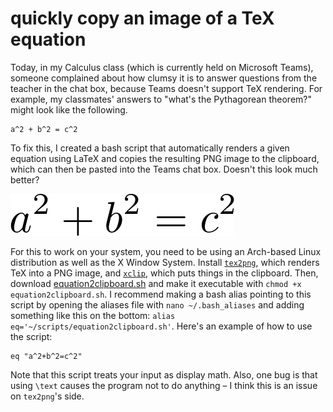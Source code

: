 # quickly copy an image of a TeX equation

Today, in my Calculus class (which is currently held on Microsoft Teams), someone complained about how clumsy it is to answer questions from the teacher in the chat box, because Teams doesn't support TeX rendering. For example, my classmates' answers to "what's the Pythagorean theorem?" might look like the following.

```
a^2 + b^2 = c^2
```

To fix this, I created a bash script that automatically renders a given equation using LaTeX and copies the resulting PNG image to the clipboard, which can then be pasted into the Teams chat box. Doesn't this look much better?

![](equation.png)

For this to work on your system, you need to be using an Arch-based Linux distribution as well as the X Window System. Install [`tex2png`](https://aur.archlinux.org/packages/tex2png/), which renders TeX into a PNG image, and [`xclip`](https://github.com/astrand/xclip), which puts things in the clipboard. Then, download [equation2clipboard.sh](`equation2clipboard.sh`) and make it executable with `chmod +x equation2clipboard.sh`. I recommend making a bash alias pointing to this script by opening the aliases file with `nano ~/.bash_aliases` and adding something like this on the bottom: `alias eq='~/scripts/equation2clipboard.sh'`. Here's an example of how to use the script:

```
eq "a^2+b^2=c^2"
```

Note that this script treats your input as display math. Also, one bug is that using `\text` causes the program not to do anything – I think this is an issue on `tex2png`'s side.
